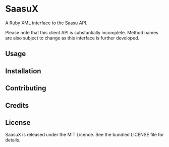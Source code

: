 # SaasuX

A Ruby XML interface to the Saasu API.

Please note that this client API is substantially incomplete. Method names are
also subject to change as this interface is further developed.

## Usage

## Installation

## Contributing

## Credits

## License

SaasuX is released under the MIT Licence. See the bundled LICENSE file for details.